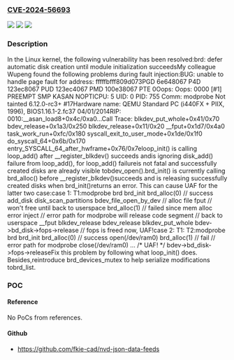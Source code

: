 ### [CVE-2024-56693](https://cve.mitre.org/cgi-bin/cvename.cgi?name=CVE-2024-56693)
![](https://img.shields.io/static/v1?label=Product&message=Linux&color=blue)
![](https://img.shields.io/static/v1?label=Version&message=7f9b348cb5e94259acdcbafbcaed55d3bb515304%3C%2041219c147df8bbd6591f59af5d695fb6c9a1cbff%20&color=brighgreen)
![](https://img.shields.io/static/v1?label=Vulnerability&message=n%2Fa&color=brighgreen)

### Description

In the Linux kernel, the following vulnerability has been resolved:brd: defer automatic disk creation until module initialization succeedsMy colleague Wupeng found the following problems during fault injection:BUG: unable to handle page fault for address: fffffbfff809d073PGD 6e648067 P4D 123ec8067 PUD 123ec4067 PMD 100e38067 PTE 0Oops: Oops: 0000 [#1] PREEMPT SMP KASAN NOPTICPU: 5 UID: 0 PID: 755 Comm: modprobe Not tainted 6.12.0-rc3+ #17Hardware name: QEMU Standard PC (i440FX + PIIX, 1996), BIOS1.16.1-2.fc37 04/01/2014RIP: 0010:__asan_load8+0x4c/0xa0...Call Trace: <TASK> blkdev_put_whole+0x41/0x70 bdev_release+0x1a3/0x250 blkdev_release+0x11/0x20 __fput+0x1d7/0x4a0 task_work_run+0xfc/0x180 syscall_exit_to_user_mode+0x1de/0x1f0 do_syscall_64+0x6b/0x170 entry_SYSCALL_64_after_hwframe+0x76/0x7eloop_init() is calling loop_add() after __register_blkdev() succeeds andis ignoring disk_add() failure from loop_add(), for loop_add() failureis not fatal and successfully created disks are already visible tobdev_open().brd_init() is currently calling brd_alloc() before __register_blkdev()succeeds and is releasing successfully created disks when brd_init()returns an error. This can cause UAF for the latter two case:case 1:    T1:modprobe brd  brd_init    brd_alloc(0) // success      add_disk        disk_scan_partitions          bdev_file_open_by_dev // alloc file          fput // won't free until back to userspace    brd_alloc(1) // failed since mem alloc error inject  // error path for modprobe will release code segment  // back to userspace  __fput    blkdev_release      bdev_release        blkdev_put_whole          bdev->bd_disk->fops->release // fops is freed now, UAF!case 2:    T1:                            T2:modprobe brd  brd_init    brd_alloc(0) // success                                   open(/dev/ram0)    brd_alloc(1) // fail  // error path for modprobe                                   close(/dev/ram0)                                   ...                                   /* UAF! */                                   bdev->bd_disk->fops->releaseFix this problem by following what loop_init() does. Besides,reintroduce brd_devices_mutex to help serialize modifications tobrd_list.

### POC

#### Reference
No PoCs from references.

#### Github
- https://github.com/fkie-cad/nvd-json-data-feeds


